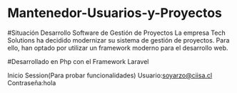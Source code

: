 # Mantenedor-Usuarios-y-Proyectos

#Situación Desarrollo Software de Gestión de Proyectos
La empresa Tech Solutions ha decidido modernizar su sistema de gestión de proyectos. Para ello,
han optado por utilizar un framework moderno para el desarrollo web.

#Desarrollado en Php con el Framework Laravel

Inicio Session(Para probar funcionalidades)
Usuario:soyarzo@ciisa.cl
Contraseña:hola
